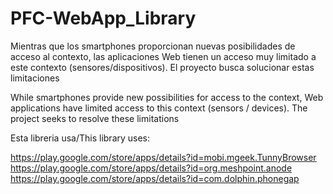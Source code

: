 PFC-WebApp_Library
==================

Mientras que los smartphones proporcionan nuevas posibilidades de acceso al contexto, las aplicaciones Web tienen un acceso muy limitado a este contexto (sensores/dispositivos). El proyecto busca solucionar estas limitaciones


While smartphones provide new possibilities for access to the context, Web applications have limited access to this context (sensors / devices). The project seeks to resolve these limitations

Esta libreria usa/This library uses:

https://play.google.com/store/apps/details?id=mobi.mgeek.TunnyBrowser
https://play.google.com/store/apps/details?id=org.meshpoint.anode
https://play.google.com/store/apps/details?id=com.dolphin.phonegap